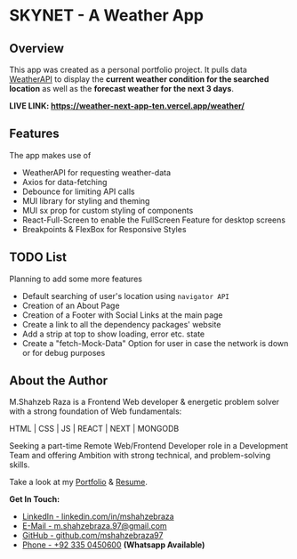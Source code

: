 # SKYNET - A Weather App

## Overview

This app was created as a personal portfolio project. It pulls data [WeatherAPI](http://api.weatherapi.com/v1) to display the **current weather condition for the searched location** as well as the **forecast weather for the next 3 days**.

**LIVE LINK: https://weather-next-app-ten.vercel.app/weather/**

## Features

The app makes use of

- WeatherAPI for requesting weather-data
- Axios for data-fetching
- Debounce for limiting API calls
- MUI library for styling and theming
- MUI sx prop for custom styling of components
- React-Full-Screen to enable the FullScreen Feature for desktop screens
- Breakpoints & FlexBox for Responsive Styles

## TODO List

Planning to add some more features

- Default searching of user's location using `navigator API`
- Creation of an About Page
- Creation of a Footer with Social Links at the main page
- Create a link to all the dependency packages' website
- Add a strip at top to show loading, error etc. state
- Create a "fetch-Mock-Data" Option for user in case the network is down or for debug purposes

## About the Author

M.Shahzeb Raza is a Frontend Web developer & energetic problem solver with a strong foundation of Web fundamentals:

HTML | CSS | JS | REACT | NEXT | MONGODB

Seeking a part-time Remote Web/Frontend Developer role in a Development Team and offering Ambition with strong technical, and problem-solving skills.

Take a look at my [Portfolio](https://www.mshahzebraza.com) & [Resume](https://drive.google.com/file/d/10Dz-TYS0YyM4cbayE52jJWsZTAkKZcb4/view?usp=sharing).

**Get In Touch:**

- [LinkedIn - linkedin.com/in/mshahzebraza](https://www.linkedin.com/in/mshahzebraza)
- [E-Mail - m.shahzebraza.97@gmail.com](mailto:m.shahzebraza.97@gmail.com)
- [GitHub - github.com/mshahzebraza97](https://www.github.com/mshahzebraza97)
- [Phone - +92 335 0450600](tel:+923350450600) **(Whatsapp Available)**
